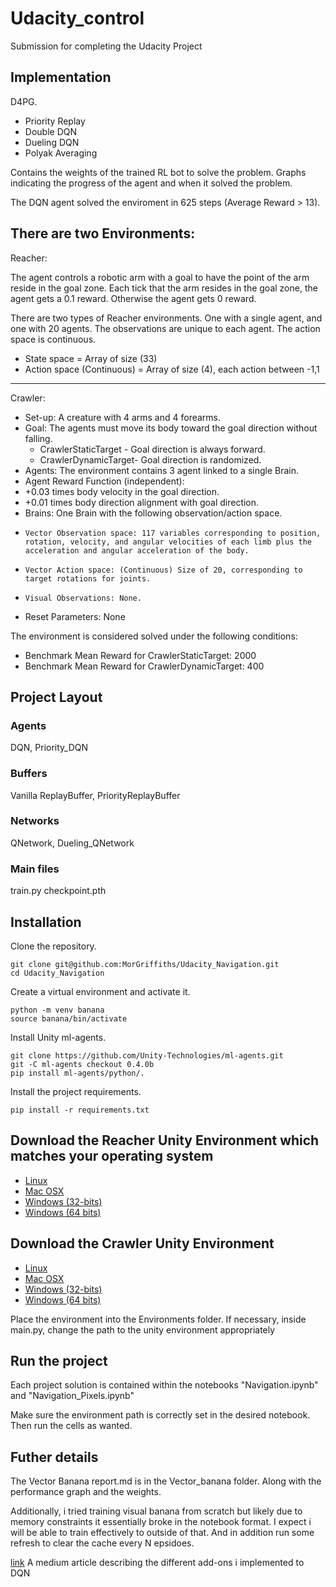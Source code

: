 # Udacity_control

Submission for completing the Udacity Project

## Implementation

D4PG.

- Priority Replay
- Double DQN
- Dueling DQN
- Polyak Averaging

Contains the weights of the trained RL bot to solve the problem.
Graphs indicating the progress of the agent and when it solved the problem.

The DQN agent solved the enviroment in 625 steps (Average Reward > 13).

## There are two Environments:

Reacher:

The agent controls a robotic arm with a goal to have the point of the arm reside in the goal zone. Each tick that the arm resides in the goal zone, the agent gets a 0.1 reward. Otherwise the agent gets 0 reward.

There are two types of Reacher environments. One with a single agent, and one with 20 agents. The observations are unique to each agent. The action space is continuous.

- State space = Array of size (33)
- Action space (Continuous) = Array of size (4), each action between -1,1

---

Crawler:


- Set-up: A creature with 4 arms and 4 forearms.
- Goal: The agents must move its body toward the goal direction without falling.
    - CrawlerStaticTarget - Goal direction is always forward.
    - CrawlerDynamicTarget- Goal direction is randomized.
- Agents: The environment contains 3 agent linked to a single Brain.
- Agent Reward Function (independent):
-    +0.03 times body velocity in the goal direction.
-    +0.01 times body direction alignment with goal direction.
- Brains: One Brain with the following observation/action space.
-     Vector Observation space: 117 variables corresponding to position, rotation, velocity, and angular velocities of each limb plus the acceleration and angular acceleration of the body.
-     Vector Action space: (Continuous) Size of 20, corresponding to target rotations for joints.
-     Visual Observations: None.
- Reset Parameters: None

The environment is considered solved under the following conditions:
- Benchmark Mean Reward for CrawlerStaticTarget: 2000
- Benchmark Mean Reward for CrawlerDynamicTarget: 400


## Project Layout

### Agents

DQN, Priority_DQN

### Buffers

Vanilla ReplayBuffer, PriorityReplayBuffer

### Networks

QNetwork, Dueling_QNetwork

### Main files

train.py
checkpoint.pth

## Installation

Clone the repository.

```
git clone git@github.com:MorGriffiths/Udacity_Navigation.git
cd Udacity_Navigation
```

Create a virtual environment and activate it.

```
python -m venv banana
source banana/bin/activate
```

Install Unity ml-agents.

```
git clone https://github.com/Unity-Technologies/ml-agents.git
git -C ml-agents checkout 0.4.0b
pip install ml-agents/python/.
```

Install the project requirements.

```
pip install -r requirements.txt
```

## Download the Reacher Unity Environment which matches your operating system

- [Linux](https://s3-us-west-1.amazonaws.com/udacity-drlnd/P2/Reacher/Reacher_Linux.zip)
- [Mac OSX](https://s3-us-west-1.amazonaws.com/udacity-drlnd/P2/Reacher/Reacher.app.zip)
- [Windows (32-bits)](https://s3-us-west-1.amazonaws.com/udacity-drlnd/P2/Reacher/Reacher_Windows_x86.zip)
- [Windows (64 bits)](https://s3-us-west-1.amazonaws.com/udacity-drlnd/P2/Reacher/Reacher_Windows_x86_64.zip)

## Download the Crawler Unity Environment

- [Linux](https://s3-us-west-1.amazonaws.com/udacity-drlnd/P2/Crawler/Crawler_Linux.zip)
- [Mac OSX](https://s3-us-west-1.amazonaws.com/udacity-drlnd/P2/Crawler/Crawler.app.zip)
- [Windows (32-bits)](https://s3-us-west-1.amazonaws.com/udacity-drlnd/P2/Crawler/Crawler_Windows_x86.zip)
- [Windows (64 bits)](https://s3-us-west-1.amazonaws.com/udacity-drlnd/P2/Crawler/Crawler_Windows_x86_64.zip)

Place the environment into the Environments folder.
If necessary, inside main.py, change the path to the unity environment appropriately

## Run the project

Each project solution is contained within the notebooks "Navigation.ipynb" and "Navigation_Pixels.ipynb"

Make sure the environment path is correctly set in the desired notebook. Then run the cells as wanted.

## Futher details

The Vector Banana report.md is in the Vector_banana folder. Along with the performance graph and the weights.

Additionally, i tried training visual banana from scratch but likely due to memory constraints it essentially broke in the notebook format. I expect i will be able to train effectively to outside of that. And in addition run some refresh to clear the cache every N epsidoes.

[link](https://medium.com/@C5ipo7i/improving-dqn-cde578df5d73?postPublishedType=initial) A medium article describing the different add-ons i implemented to DQN
